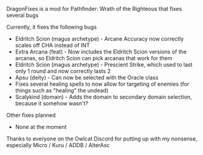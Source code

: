 DragonFixes is a mod for Pathfinder: Wrath of the Righteous that fixes several bugs

Currently, it fixes the following bugs
* Eldritch Scion (magus archetype) - Arcane Accuracy now correctly scales off CHA instead of INT
* Extra Arcana (feat) - Now includes the Eldritch Scion versions of the arcanas, so Eldritch Scion can pick arcanas that work for them
* Eldritch Scion (magus archetype) - Prescient Strike, which used to last only 1 round and now correctly lasts 2
* Apsu (deity) - Can now be selected with the Oracle class
* Fixes several healing spells to now allow for targeting of enemies (for things such as "healing" the undead)
* Scalykind (domain) - Adds the domain to secondary domain selection, because it somehow wasn't?

Other fixes planned
* None at the moment

Thanks to everyone on the Owlcat Discord for putting up with my nonsense, especially Micro / Kuru / ADDB / AlterAsc
